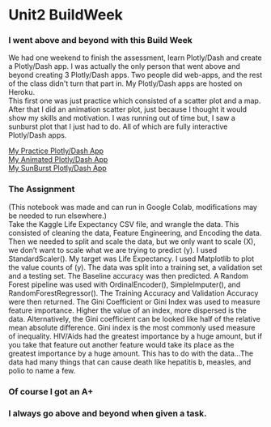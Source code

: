 # Unit2 BuildWeek

### I went above and beyond with this Build Week

We had one weekend to finish the assessment, learn Plotly/Dash and create a Plotly/Dash app. I was actually the only person that went above and beyond creating 3 Plotly/Dash apps. Two people did web-apps, and the rest of the class didn't turn that part in. My Plotly/Dash apps are hosted on Heroku.<br/>
This first one was just practice which consisted of a scatter plot and a map. After that I did an animation scatter plot, just because I thought it would show my skills and motivation. I was running out of time but, I saw a sunburst plot that I just had to do. All of which are fully interactive Plotly/Dash apps.<br/>

[My Practice Plotly/Dash App](https://data-science2021.herokuapp.com/)<br/>
[My Animated Plotly/Dash App](https://data-science2021-2.herokuapp.com/)<br/>
[My SunBurst Plotly/Dash App](https://data-science2021-3.herokuapp.com/)
### The Assignment 
(This notebook was made and can run in Google Colab, modifications may be needed to run elsewhere.)<br/>
Take the Kaggle Life Expectancy CSV file, and wrangle the data. This consisted of cleaning the data, Feature Engineering, and
Encoding the data. Then we needed to split and scale the data, but we only want to scale (X), we don’t want to scale what we are trying to predict (y). I used StandardScaler(). My target was Life Expectancy. I used Matplotlib to plot the value counts of (y). The data was split into a training set, a validation set and a testing set. The Baseline accuracy was then predicted.  A Random Forest pipeline was used with OrdinalEncoder(), SimpleImputer(), and RandomForestRegressor(). The Training Accuracy and Validation Accuracy were then returned. The Gini Coefficient or Gini Index was used to measure feature importance. Higher the value of an index, more dispersed is the data. Alternatively, the Gini coefficient can be looked like half of the relative mean absolute difference. Gini index is the most commonly used measure of inequality. HIV/Aids had the greatest importance by a huge amount, but if you take that feature out another feature would take its place as the greatest importance by a huge amount. This has to do with the data...The data had many things that can cause death like hepatitis b, measles, and polio to name a few.<br/>
### Of course I got an A+
### I always go above and beyond when given a task.
